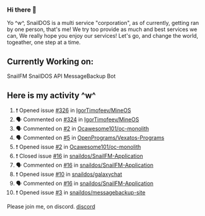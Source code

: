 ### Hi there 👋
Yo ^w^,
SnailDOS is a multi service "corporation", as of currently, getting ran by one person, that's me!
We try too provide as much and best services we can, We really hope you enjoy our services!
Let's go, and change the world, togeather, one step at a time.
## Currently Working on:
SnailFM
SnailDOS API
MessageBackup Bot
## Here is my activity ^w^
<!--START_SECTION:activity-->
1. ❗️ Opened issue [#326](https://github.com/IgorTimofeev/MineOS/issues/326) in [IgorTimofeev/MineOS](https://github.com/IgorTimofeev/MineOS)
2. 🗣 Commented on [#324](https://github.com/IgorTimofeev/MineOS/issues/324) in [IgorTimofeev/MineOS](https://github.com/IgorTimofeev/MineOS)
3. 🗣 Commented on [#2](https://github.com/Ocawesome101/oc-monolith/issues/2) in [Ocawesome101/oc-monolith](https://github.com/Ocawesome101/oc-monolith)
4. 🗣 Commented on [#5](https://github.com/OpenPrograms/Vexatos-Programs/issues/5) in [OpenPrograms/Vexatos-Programs](https://github.com/OpenPrograms/Vexatos-Programs)
5. ❗️ Opened issue [#2](https://github.com/Ocawesome101/oc-monolith/issues/2) in [Ocawesome101/oc-monolith](https://github.com/Ocawesome101/oc-monolith)
6. ❗️ Closed issue [#16](https://github.com/snaildos/SnailFM-Application/issues/16) in [snaildos/SnailFM-Application](https://github.com/snaildos/SnailFM-Application)
7. 🗣 Commented on [#16](https://github.com/snaildos/SnailFM-Application/issues/16) in [snaildos/SnailFM-Application](https://github.com/snaildos/SnailFM-Application)
8. ❗️ Opened issue [#10](https://github.com/snaildos/galaxychat/issues/10) in [snaildos/galaxychat](https://github.com/snaildos/galaxychat)
9. 🗣 Commented on [#16](https://github.com/snaildos/SnailFM-Application/issues/16) in [snaildos/SnailFM-Application](https://github.com/snaildos/SnailFM-Application)
10. ❗️ Opened issue [#3](https://github.com/snaildos/messagebackup-site/issues/3) in [snaildos/messagebackup-site](https://github.com/snaildos/messagebackup-site)
<!--END_SECTION:activity-->
Please join me, on discord.
[discord](https://invite.gg/snaildos)
